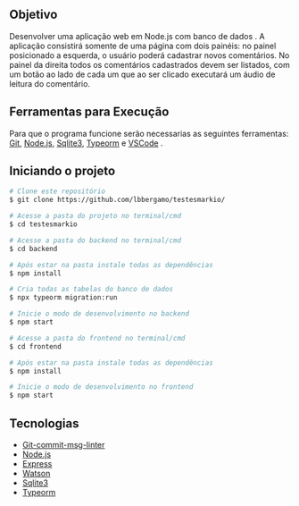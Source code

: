 ## Objetivo
Desenvolver uma aplicação web em ​Node.js​ com banco de dados . A aplicação consistirá somente de uma página com dois painéis: no painel posicionado a esquerda, o usuário poderá cadastrar novos comentários. No painel da direita todos os comentários cadastrados devem ser listados, com um botão ao lado de cada um que ao ser clicado executará um áudio de leitura do comentário.
## Ferramentas para Execução

Para que o programa funcione serão necessarias as seguintes ferramentas:
[Git](https://git-scm.com), [Node.js](https://nodejs.org/en/), [Sqlite3](https://www.npmjs.com/package/sqlite3), [Typeorm](https://www.npmjs.com/package/typeorm) e [VSCode](https://code.visualstudio.com/) .

## Iniciando o projeto
```bash
# Clone este repositório
$ git clone https://github.com/lbbergamo/testesmarkio/

# Acesse a pasta do projeto no terminal/cmd
$ cd testesmarkio

# Acesse a pasta do backend no terminal/cmd
$ cd backend

# Após estar na pasta instale todas as dependências 
$ npm install

# Cria todas as tabelas do banco de dados
$ npx typeorm migration:run

# Inicie o modo de desenvolvimento no backend
$ npm start

# Acesse a pasta do frontend no terminal/cmd
$ cd frontend

# Após estar na pasta instale todas as dependências 
$ npm install

# Inicie o modo de desenvolvimento no frontend
$ npm start
```


##  Tecnologias

- [Git-commit-msg-linter](https://www.npmjs.com/package/git-commit-msg-linter)
- [Node.js](https://nodejs.org/en/)
- [Express](https://www.npmjs.com/package/express) 
- [Watson](https://www.npmjs.com/package/ibm-watson)
- [Sqlite3](https://www.npmjs.com/package/sqlite3)
- [Typeorm](https://www.npmjs.com/package/typeorm)
